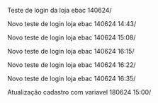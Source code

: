 Teste de login da loja ebac 140624/

Novo teste de login loja ebac 140624 14:43/

Novo teste de login loja ebac 140624 15:08/

Novo teste de login loja ebac 140624 16:15/

Novo teste de login loja ebac 140624 16:22/

Novo teste de login loja ebac 140624 16:35/

Atualização cadastro com variavel 180624 15:00/





